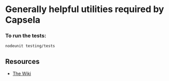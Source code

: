 Generally helpful utilities required by Capsela
===

### To run the tests:

    nodeunit testing/tests

Resources
---
  - [The Wiki](https://github.com/sitelier/capsela/wiki)
